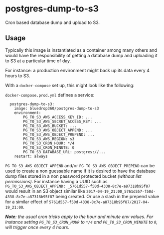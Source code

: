 # postgres-dump-to-s3

Cron based database dump and upload to S3.

## Usage

Typically this image is instantiated as a container among many others and would have the responsibility of getting a database dump and uploading it to S3 at a particular time of day.

For instance: a production environment might back up its data every 4 hours to S3.

With a `docker-compose` set up, this might look like the following:

`docker-compose.prod.yml` defines a service:

```
  postgres-dump-to-s3:
    image: bluedrop360/postgres-dump-to-s3
    environment:
        PG_TO_S3_AWS_ACCESS_KEY_ID: ...
        PG_TO_S3_AWS_SECRET_ACCESS_KEY: ...
        PG_TO_S3_AWS_BUCKET: ...
        PG_TO_S3_AWS_OBJECT_APPEND: ...
        PG_TO_S3_AWS_OBJECT_PREPEND: ...
        PG_TO_S3_AWS_REGION: s3
        PG_TO_S3_CRON_HOUR: */4
        PG_TO_S3_CRON_MINUTE: 0
        PG_TO_S3_DATABASE_URL: postgres://...
    restart: always
```

`PG_TO_S3_AWS_OBJECT_APPEND` and/or `PG_TO_S3_AWS_OBJECT_PREPEND` can be used to create a non guessable name if it is desired to have the database dump files stored in a non password protected bucket *(without list permissions)*. For instance having a UUID such as `PG_TO_S3_AWS_OBJECT_APPEND: _5761d557-f50d-4338-8c7e-a87318b95f87` would result in an S3 object similar like `2017-04-19_21:00_5761d557-f50d-4338-8c7e-a87318b95f87` being created. Or use a slash in the prepend value for a similar effect of `5761d557-f50d-4338-8c7e-a87318b95f87/2017-04-19_21:00`.

***Note**: the usual cron tricks apply to the hour and minute env values. For instance setting `PG_TO_S3_CRON_HOUR` to `*/4` and `PG_TO_S3_CRON_MINUTE` to `0`, will trigger once every 4 hours.*

